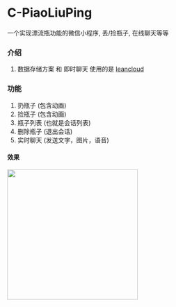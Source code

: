 # C-PiaoLiuPing
一个实现漂流瓶功能的微信小程序,  丢/捡瓶子, 在线聊天等等


### 介绍
1. 数据存储方案 和 即时聊天 使用的是 [leancloud](https://leancloud.cn/)


### 功能
1. 扔瓶子 (包含动画)
2. 捡瓶子 (包含动画)
3. 瓶子列表 (也就是会话列表)
4. 删除瓶子 (退出会话)
5. 实时聊天 (发送文字，图片，语音)

#### 效果
<image src="/picture/GIF.gif" width="300"/>
